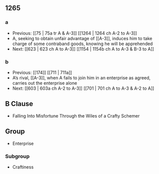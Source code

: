 ## 1265
### a
- Previous: [[75 | 75a tr A &amp; A-3]] [[1264 | 1264 ch A-2 to A-3]] 
- A, seeking to obtain unfair advantage of [[A-3]], induces him to take charge of some contraband goods, knowing he will be apprehended
- Next: [[623 | 623 ch A to A-3]] [[1154 | 1154b ch A to A-3 &amp; B-3 to A]] 

### b
- Previous: [[174]] [[711 | 711a]] 
- A’s rival, [[A-3]], when A fails to join him in an enterprise as agreed, carries out the enterprise alone
- Next: [[603 | 603a ch A-2 to A-3]] [[701 | 701 ch A to A-3 &amp; A-2 to A]] 

## B Clause
- Falling Into Misfortune Through the Wiles of a Crafty Schemer

## Group
- Enterprise

### Subgroup
- Craftiness

